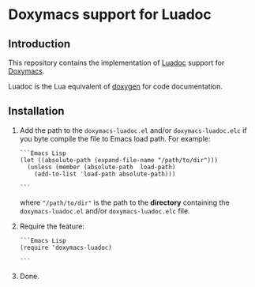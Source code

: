 # Doxymacs support for Luadoc

## Introduction

This repository contains the implementation of
[Luadoc](http://keplerproject.github.io/luadoc/) support for
[Doxymacs](http://doxymacs.sourceforge.net/).

Luadoc is the Lua equivalent of [doxygen](http://doxygen.org) for code
documentation.

## Installation

 1. Add the path to the `doxymacs-luadoc.el` and/or `doxymacs-luadoc.elc`
    if you byte compile the file to Emacs load path. For example:
    
        ```Emacs Lisp
        (let ((absolute-path (expand-file-name "/path/to/dir")))
          (unless (member (absolute-path  load-path)
            (add-to-list 'load-path absolute-path)))
        
        ```
        
     where `"/path/to/dir"` is the path to the **directory**
     containing the `doxymacs-luadoc.el` and/or `doxymacs-luadoc.elc`
     file.
     
 2. Require the feature:
 
           
        ```Emacs Lisp
        (require 'doxymacs-luadoc)
        
        ```
        
 3. Done.        

